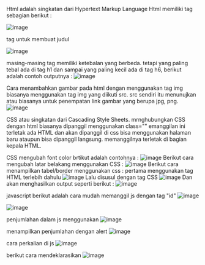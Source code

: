 Html adalah singkatan dari Hypertext Markup Language
Html memiliki tag sebagian berikut :

![image](https://github.com/AlissyaIklima/praktikum-web-1/assets/165629623/96f24e2f-f3bf-4364-a9f0-8a3d9a6a2a71)

tag untuk membuat judul

![image](https://github.com/AlissyaIklima/praktikum-web-1/assets/165629623/11a3522f-6401-491d-a816-15814f84b00d)

masing-masing tag memiliki ketebalan yang berbeda. tetapi yang paling tebal ada 
di tag h1 dan sampai yang paling kecil ada di tag h6, berikut adalah contoh outputnya :
![image](https://github.com/AlissyaIklima/praktikum-web-1/assets/165629623/459c6ec4-309d-48a3-b10c-07691c63c42f)


Cara menambahkan gambar pada html dengan menggunakan tag img
biasanya menggunakan tag img yang diikuti src. src sendiri itu menunujkan atau
biasanya untuk penempatan link gambar yang berupa jpg, png.
![image](https://github.com/AlissyaIklima/praktikum-web-1/assets/165629623/f32314b0-241b-4c6c-b584-e2785808251f)


CSS atau singkatan dari Cascading Style Sheets. mrnghubungkan CSS dengan html biasanya dipanggil menggunakan class="" emanggilan ini terletak ada HTML dan akan dipanggil di css bisa menggunakan halaman baru ataupun bisa dipanggil langsung. memanggilnya terletak di bagian kepala HTML.

CSS mengubah font color brtikut adalah contohnya : 
![image](https://github.com/AlissyaIklima/praktikum-web-1/assets/165629623/46e90bdc-b2da-4619-8db1-b2d54c407c18)
Berikut cara mengubah latar belakang menggunakan CSS :
![image](https://github.com/AlissyaIklima/praktikum-web-1/assets/165629623/11ac5d24-d87f-4d8b-afb7-cdda4e0722e7)
Berikut cara menampilkan tabel/border menggunakan css :
pertama menggunakan tag HTML terlebih dahulu 
![image](https://github.com/AlissyaIklima/praktikum-web-1/assets/165629623/02352445-840f-42f3-9ea7-71404dba6eca)
Lalu disusul dengan tag CSS 
![image](https://github.com/AlissyaIklima/praktikum-web-1/assets/165629623/1d1b4867-c8a7-49d7-9018-a633feb9a59f)
Dan akan menghasilkan output seperti berikut :
![image](https://github.com/AlissyaIklima/praktikum-web-1/assets/165629623/c6701517-091e-423b-a7b2-1105929b74ea)

javascript
berikut adalah cara mudah memanggil js dengan tag "id"
![image](https://github.com/AlissyaIklima/praktikum-web-1/assets/165629623/fe891edb-438c-4712-87fc-d6de4f8f37b8)

![image](https://github.com/AlissyaIklima/praktikum-web-1/assets/165629623/384dc3a1-bdab-4923-a8ab-9d67c3cd447a)

penjumlahan dalam js menggunakan 
![image](https://github.com/AlissyaIklima/praktikum-web-1/assets/165629623/ca67442c-d9aa-47e6-8679-f30179d3e94f)

menampilkan penjumlahan dengan alert
![image](https://github.com/AlissyaIklima/praktikum-web-1/assets/165629623/84d69eeb-ad67-47e3-92c1-6741185d5bc9)

cara perkalian di js
![image](https://github.com/AlissyaIklima/praktikum-web-1/assets/165629623/f1036507-8b7d-417a-bed7-e863cd628964)

berikut cara mendeklarasikan
![image](https://github.com/AlissyaIklima/praktikum-web-1/assets/165629623/fb273481-0299-44e0-aa67-5f808c77d5c3)



